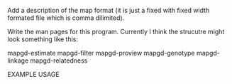 Add a description of the map format (it is just a fixed with fixed width formated file which is comma dilimited).

Write the man pages for this program. Currently I think the strucutre might look something like this:

mapgd-estimate
mapgd-filter
mapgd-proview
mapgd-genotype
mapgd-linkage
mapgd-relatedness

EXAMPLE USAGE
